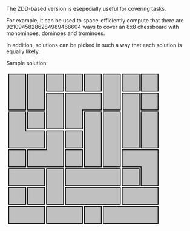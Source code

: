 
The ZDD-based version is esepecially useful for covering tasks.

For example, it can be used to space-efficiently compute that there
are 92109458286284989468604&nbsp;ways to cover an 8x8 chessboard with
monominoes, dominoes and trominoes.

In addition, solutions can be picked in such a way that each solution
is equally likely.

Sample solution:

![Polyomino covering](polyomino_covering.png)

